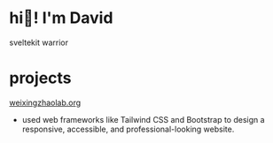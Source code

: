 # hi👋! I'm David

sveltekit warrior

# projects

[weixingzhaolab.org](https://weixingzhaolab.org/)
- used web frameworks like Tailwind CSS and Bootstrap to design a responsive, accessible, and professional-looking website.
